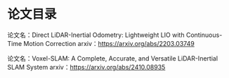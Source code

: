 # 论文目录

论文名：Direct LiDAR-Inertial Odometry: Lightweight LIO with Continuous-Time Motion Correction
arxiv：https://arxiv.org/abs/2203.03749

论文名：Voxel-SLAM: A Complete, Accurate, and Versatile LiDAR-Inertial SLAM System
arxiv：https://arxiv.org/abs/2410.08935